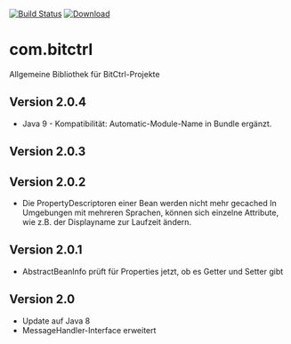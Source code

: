 [![Build Status](https://travis-ci.org/bitctrl/com.bitctrl.svg?branch=master)](https://travis-ci.org/bitctrl/com.bitctrl)
[![Download](https://api.bintray.com/packages/bitctrl/maven/com.bitctrl/images/download.svg)](https://bintray.com/bitctrl/maven/com.bitctrl)

# com.bitctrl
Allgemeine Bibliothek für BitCtrl-Projekte

## Version 2.0.4

- Java 9 - Kompatibilität: Automatic-Module-Name in Bundle ergänzt.

## Version 2.0.3

## Version 2.0.2
- Die PropertyDescriptoren einer Bean werden nicht mehr gecached
  In Umgebungen mit mehreren Sprachen, können sich einzelne Attribute, wie
  z.B. der Displayname zur Laufzeit ändern.

## Version 2.0.1
- AbstractBeanInfo prüft für Properties jetzt, ob es Getter und Setter gibt

## Version 2.0
- Update auf Java 8
- MessageHandler-Interface erweitert


